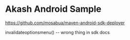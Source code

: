 Akash Android Sample
====================

https://github.com/mosabua/maven-android-sdk-deployer




invalidateoptionsmenu() -- wrong thing in sdk docs
